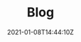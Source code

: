 ---
date: 2021-01-08T14:44:10Z
draft: false
title: "Blog"

heroTitle: "Consortium Blog"
heroDescription: "Public Key Infrastructure (PKI) Consortium Blog"

menu:
    main:
        name: Blog
        weight: -400
---